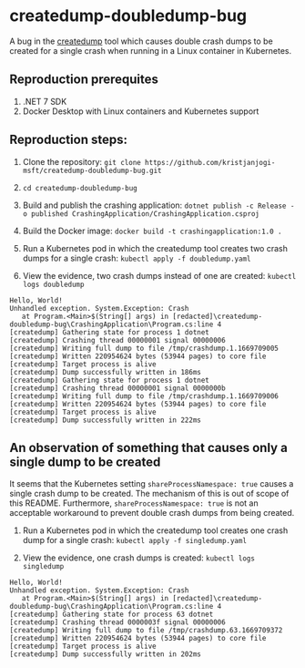 # createdump-doubledump-bug

A bug in the [createdump](https://github.com/dotnet/coreclr/blob/master/Documentation/botr/xplat-minidump-generation.md) tool which causes double crash dumps to be created for a single crash when running in a Linux container in Kubernetes.

## Reproduction prerequites

1. .NET 7 SDK
1. Docker Desktop with Linux containers and Kubernetes support

## Reproduction steps:

1. Clone the repository:
`git clone https://github.com/kristjanjogi-msft/createdump-doubledump-bug.git`

1. `cd createdump-doubledump-bug`

1. Build and publish the crashing application:
`dotnet publish -c Release -o published CrashingApplication/CrashingApplication.csproj`

1. Build the Docker image:
`docker build -t crashingapplication:1.0 .`

1. Run a Kubernetes pod in which the createdump tool creates two crash dumps for a single crash:
`kubectl apply -f doubledump.yaml`

1. View the evidence, two crash dumps instead of one are created:
`kubectl logs doubledump`

```
Hello, World!
Unhandled exception. System.Exception: Crash
   at Program.<Main>$(String[] args) in [redacted]\createdump-doubledump-bug\CrashingApplication\Program.cs:line 4
[createdump] Gathering state for process 1 dotnet
[createdump] Crashing thread 00000001 signal 00000006
[createdump] Writing full dump to file /tmp/crashdump.1.1669709005
[createdump] Written 220954624 bytes (53944 pages) to core file
[createdump] Target process is alive
[createdump] Dump successfully written in 186ms
[createdump] Gathering state for process 1 dotnet
[createdump] Crashing thread 00000001 signal 0000000b
[createdump] Writing full dump to file /tmp/crashdump.1.1669709006
[createdump] Written 220954624 bytes (53944 pages) to core file
[createdump] Target process is alive
[createdump] Dump successfully written in 222ms
```

## An observation of something that causes only a single dump to be created

It seems that the Kubernetes setting `shareProcessNamespace: true` causes a single crash dump to be created. The mechanism of this is out of scope of this README. Furthermore, `shareProcessNamespace: true` is not an acceptable workaround to prevent double crash dumps from being created.

1. Run a Kubernetes pod in which the createdump tool creates one crash dump for a single crash:
`kubectl apply -f singledump.yaml`

1. View the evidence, one crash dumps is created:
`kubectl logs singledump`

```
Hello, World!
Unhandled exception. System.Exception: Crash
   at Program.<Main>$(String[] args) in [redacted]\createdump-doubledump-bug\CrashingApplication\Program.cs:line 4
[createdump] Gathering state for process 63 dotnet
[createdump] Crashing thread 0000003f signal 00000006
[createdump] Writing full dump to file /tmp/crashdump.63.1669709372
[createdump] Written 220954624 bytes (53944 pages) to core file
[createdump] Target process is alive
[createdump] Dump successfully written in 202ms
```
